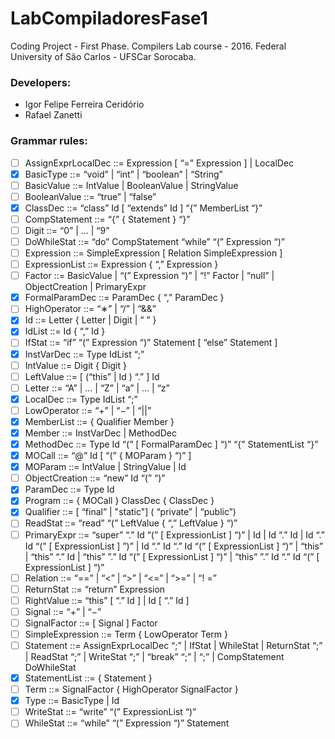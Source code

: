 # LabCompiladoresFase1
Coding Project - First Phase. Compilers Lab course - 2016. Federal University of São Carlos - UFSCar Sorocaba.

### Developers: 

- Igor Felipe Ferreira Ceridório
- Rafael Zanetti

### Grammar rules:

- [ ] AssignExprLocalDec ::= Expression [ “=” Expression ] | LocalDec
- [x] BasicType ::= “void” | “int” | “boolean” | “String”
- [ ] BasicValue ::= IntValue | BooleanValue | StringValue
- [ ] BooleanValue ::= “true” | “false”
- [x] ClassDec ::= “class” Id [ “extends” Id ] “{” MemberList “}”
- [ ] CompStatement ::= “{” { Statement } “}”
- [ ] Digit ::= “0” | ... | “9”
- [ ] DoWhileStat ::= “do” CompStatement “while” “(” Expression “)”
- [ ] Expression ::= SimpleExpression [ Relation SimpleExpression ]
- [ ] ExpressionList ::= Expression { “,” Expression }
- [ ] Factor ::= BasicValue | “(” Expression “)” | “!” Factor | “null” | ObjectCreation | PrimaryExpr
- [x] FormalParamDec ::= ParamDec { “,” ParamDec }
- [ ] HighOperator ::= “∗” | “/” | “&&”
- [x] Id ::= Letter { Letter | Digit | “ ” }
- [x] IdList ::= Id { “,” Id }
- [ ] IfStat ::= “if” “(” Expression “)” Statement [ “else” Statement ]
- [x] InstVarDec ::= Type IdList “;”
- [ ] IntValue ::= Digit { Digit }
- [ ] LeftValue ::= [ (“this” | Id ) “.” ] Id
- [ ] Letter ::= “A” | ... | “Z” | “a” | ... | “z”
- [x] LocalDec ::= Type IdList “;”
- [ ] LowOperator ::= “+” | “−” | “||”
- [x] MemberList ::= { Qualifier Member }
- [x] Member ::= InstVarDec | MethodDec
- [x] MethodDec ::= Type Id “(” [ FormalParamDec ] “)” “{” StatementList “}”
- [x] MOCall ::= “@” Id [ “(” { MOParam } “)” ]
- [x] MOParam ::= IntValue | StringValue | Id
- [ ] ObjectCreation ::= “new” Id “(” “)”
- [x] ParamDec ::= Type Id
- [x] Program ::= { MOCall } ClassDec { ClassDec }
- [x] Qualifier ::= [ “final” | "static"] ( “private” | “public”)
- [ ] ReadStat ::= “read” “(” LeftValue { “,” LeftValue } “)”
- [ ] PrimaryExpr ::= “super” “.” Id “(” [ ExpressionList ] “)” | Id | Id “.” Id | Id “.” Id “(” [ ExpressionList ] ”)” | Id “.” Id “.” Id “(” [ ExpressionList ] “)” | “this” | “this” “.” Id | “this” ”.” Id “(” [ ExpressionList ] “)” | “this” ”.” Id “.” Id “(” [ ExpressionList ] “)”
- [ ] Relation ::= “==” | “<” | “>” | “<=” | “>=” | “! =”
- [ ] ReturnStat ::= “return” Expression
- [ ] RightValue ::= “this” [ “.” Id ] | Id [ “.” Id ]
- [ ] Signal ::= “+” | “−”
- [ ] SignalFactor ::= [ Signal ] Factor
- [ ] SimpleExpression ::= Term { LowOperator Term }
- [ ] Statement ::= AssignExprLocalDec “;” | IfStat | WhileStat | ReturnStat “;” | ReadStat “;” | WriteStat “;” | “break” “;” | “;” | CompStatement DoWhileStat
- [x] StatementList ::= { Statement }
- [ ] Term ::= SignalFactor { HighOperator SignalFactor }
- [x] Type ::= BasicType | Id
- [ ] WriteStat ::= “write” “(” ExpressionList “)”
- [ ] WhileStat ::= “while” “(” Expression “)” Statement
